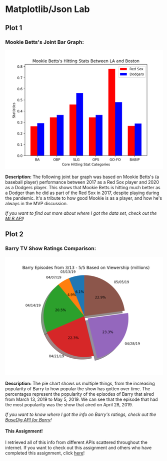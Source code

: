 # Matplotlib/Json Lab

## Plot 1

### Mookie Betts's Joint Bar Graph:
![Joint Bar Graph of Mookie Betts's Hitting Statistics](Mookie.png)

**Description:** 
The following joint bar graph was based on Mookie Betts's (a baseball player) performance between 2017 as a Red Sox player
and 2020 as a Dodgers player. This shows that Mookie Betts is hitting much better as a Dodger than he did as part of the 
Red Sox in 2017, despite playing during the pandemic. It's a tribute to how good Mookie is as a player, and how he's always 
in the MVP discussion. 

*If you want to find out more about where I got the data set, check out the [MLB API](https://appac.github.io/mlb-data-api-docs/)!*

 
## Plot 2

### Barry TV Show Ratings Comparison:
![TV Show Ratings from 3/13-5/5](Barry.png)

**Description:**
The pie chart shows us multiple things, from the increasing popularity of Barry to how popular the show has gotten over time. 
The percentages represent the popularity of the episodes of Barry that aired from March 13, 2019 to May 5, 2019. We can see that 
the episode that had the most popularity was the show that aired on April 28, 2019. 

*If you want to know where I got the info on Barry's ratings, check out the [BaseDig API for Barry](https://www.basedig.com/wikipedia/811barry-tv-series-reception-ratings-526902/)!*

#### This Assignment!
I retrieved all of this info from different APIs scattered throughout the internet. If you want to check out this assignment and
others who have completed this assignment, click [here](https://github.com/mikeizbicki/cmc-csci040/tree/2020fall/hw_02)!